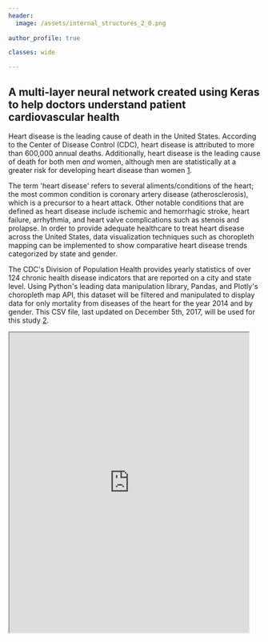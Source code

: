 ```yaml
---
header:
  image: /assets/internal_structures_2_0.png
  
author_profile: true

classes: wide

---
```


## A multi-layer neural network created using Keras to help doctors understand patient cardiovascular health 

Heart disease is the leading cause of death in the United States. According to the Center of Disease Control (CDC), heart disease is attributed to more than 600,000 annual deaths. Additionally, heart disease is the leading cause of death for both men _and_ women, although men are statistically at a greater risk for developing heart disease than women [1](https://www.cdc.gov/heartdisease/facts.htm). 

The term 'heart disease' refers to several aliments/conditions of the heart; the most common condition is coronary artery disease (atherosclerosis), which is a precursor to a heart attack. Other notable conditions that are defined as heart disease include ischemic and hemorrhagic stroke, heart failure, arrhythmia, and heart valve complications such as stenois and prolapse. In order to provide adequate healthcare to treat heart disease across the United States, data visualization techniques such as choropleth mapping can be implemented to show comparative heart disease trends categorized by state and gender. 

The CDC's Division of Population Health provides yearly statistics of over 124 chronic health disease indicators that are reported on a city and state level. Using Python's leading data manipulation library, Pandas, and Plotly's choropleth map API, this dataset will be filtered and manipulated to display data for only mortality from diseases of the heart for the year 2014 and by gender. This CSV file, last updated on December 5th, 2017, will be used for this study [2](https://chronicdata.cdc.gov/api/views/g4ie-h725/rows.csv?accessType=DOWNLOAD&api_foundry=true).


<!-- <iframe src = "https://public.tableau.com/shared/PRSC2K6K8?:showVizHome=no&:embed=true" width="95%" height="600"></iframe> -->

<iframe src = "https://public.tableau.com/views/PrevalenceofHeartDiseaseintheUnitedStates20142_0/Dashboard1?:showVizHome=no&:embed=true" width="95%" height="600"></iframe>


